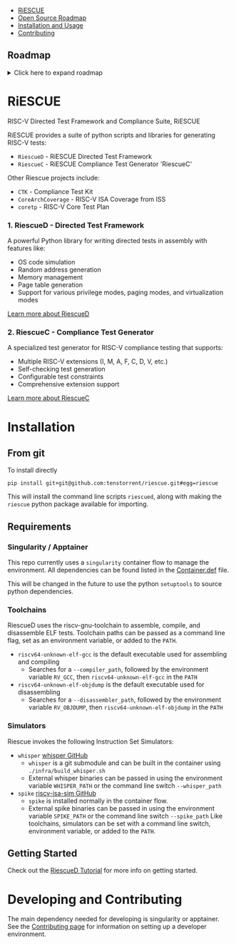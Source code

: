 - [RiESCUE](#riescue)
- [Open Source Roadmap](#open-source-roadmap)
- [Installation and Usage](#installation-and-usage)
- [Contributing](#contributing)


## Roadmap
<details>

<summary>Click here to expand roadmap</summary>

## RiescueD - Directed Test Framework
A powerful  framework for writing directed tests in RISC-V assembly and provides library for test generator development, with features like:
OS code simulation
Random address generation
Memory management
Page table generation
Exception handling and self-checking
Hypervisor
Multi-processer support
Support for various privilege modes, paging modes, and virtualization modes
## RiescueC - Compliance Test Generator
- A specialized test generator for RISC-V compliance testing that supports:
- Multiple RISC-V extensions (I, M, A, F, C, D, V, etc.)
- Self-checking test generation
- Configurable test constraints
- Comprehensive RISC-V RVA23 extensions support

## CTK - Compliance Test Kit
- Tool for generating a suite of architectural compliance tests using the RiescueC framework (wrapper around RiescueC)
- Allows configuration of test environments: privilege modes, paging, virtualization
- Supports a variety of RISC-V base ISAs, privilege specifications, and extensions
- Flexible support for different memory maps and system configurations
- Used for generating the [tenstorrent/tt_riscv_arch_tests](https://github.com/tenstorrent/riscv_arch_tests) self-checking architectural test suite

## CoreArchCoverage
- Framework for auto-generating and collecting architectural (ISA) coverage from reference models (ISS)
- Can generate SystemVerilog coverage packages, while allowing user-defined, case-specific coverages
- Supports ISS-only sampling for fast feedback from regression tests
- Provides support for coverage collection in cosimulation scenarios
- Core archcoverage white paper <insert link - hosted in GH/TT> (internal link)

## Core Test Plan
- Extensible framework for defining, managing, and consuming RISC-V architectural compliance test plans
- Generates both human-readable documentation and machine-parseable input for compliance test generation
- Provides a common format and APIs for:
- Writing RISC-V architectural test plans and test scenarios
- Parsing and transforming scenarios into structured data for downstream tools
- Rendering test plans as documentation

</details>

# RiESCUE
RISC-V Directed Test Framework and Compliance Suite, RiESCUE

RiESCUE provides a suite of python scripts and libraries for generating RISC-V tests:
* `RiescueD` - RiESCUE Directed Test Framework
* `RiescueC` - RiESCUE Compliance Test Generator 'RiescueC'

Other Riescue projects include:
* `CTK` - Compliance Test Kit
* `CoreArchCoverage` - RISC-V ISA Coverage from ISS
* `coretp` - RISC-V Core Test Plan


### 1. RiescueD - Directed Test Framework
A powerful Python library for writing directed tests in assembly with features like:
- OS code simulation
- Random address generation
- Memory management
- Page table generation
- Support for various privilege modes, paging modes, and virtualization modes

[Learn more about RiescueD](riescue/dtest_framework/README.md)

### 2. RiescueC - Compliance Test Generator
A specialized test generator for RISC-V compliance testing that supports:
- Multiple RISC-V extensions (I, M, A, F, C, D, V, etc.)
- Self-checking test generation
- Configurable test constraints
- Comprehensive extension support

[Learn more about RiescueC](riescue/compliance/README.md)


# Installation
## From git
To install directly
```
pip install git+git@github.com:tenstorrent/riescue.git#egg=riescue
```

This will install the command line scripts `riescued`, along with making the `riescue` python package available for importing.

## Requirements
### Singularity / Apptainer
This repo currently uses a `singularity` container flow to manage the environment. All dependencies can be found listed in the [Container.def](infra/Container.def) file.

This will be changed in the future to use the python `setuptools` to source python dependencies.

### Toolchains
RiescueD uses the riscv-gnu-toolchain to assemble, compile, and disassemble ELF tests. Toolchain paths can be passed as a command line flag, set as an environment variable, or added to the `PATH`.
- `riscv64-unknown-elf-gcc` is the default executable used for assembling and compiling
  - Searches for a `--compiler_path`, followed by the environment variable `RV_GCC`, then `riscv64-unknown-elf-gcc` in the `PATH`
- `riscv64-unknown-elf-objdump` is the default executable used for disassembling
  - Searches for a `--disassembler_path`, followed by the environment variable `RV_OBJDUMP`, then `riscv64-unknown-elf-objdump` in the `PATH`



### Simulators
Riescue invokes the following Instruction Set Simulators:
- `whisper` [whisper GitHub](https://github.com/tenstorrent/whisper)
  - `whisper` is a git submodule and can be built in the container using `./infra/build_whisper.sh`
  - External whisper binaries can be passed in using the environment variable `WHISPER_PATH` or the command line switch `--whisper_path`
- `spike` [riscv-isa-sim GitHub](https://github.com/riscv-software-src/riscv-isa-sim)
  - `spike` is installed normally in the container flow.
  - External spike binaries can be passed in using the environment variable `SPIKE_PATH` or the command line switch `--spike_path`
Like toolchains, simulators can be set with a command line switch, environment variable, or added to the `PATH`.


## Getting Started
Check out the [RiescueD Tutorial](docs/source/user_guides/riescued_tutorial.rst) for more info on getting started.

# Developing and Contributing
The main dependency needed for developing is singularity or apptainer. See the [Contributing page](.github/CONTRIBUTING.md) for information on setting up a developer environment.
